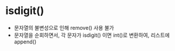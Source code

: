 # isdigit()
- 문자열의 불변성으로 인해 remove() 사용 불가
- 문자열을 순회하면서, 각 문자가 isdigit() 이면 int()로 변환하여, 리스트에 append()
